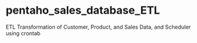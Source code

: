# pentaho_sales_database_ETL

ETL Transformation of Customer, Product, and Sales Data,
and Scheduler using crontab
